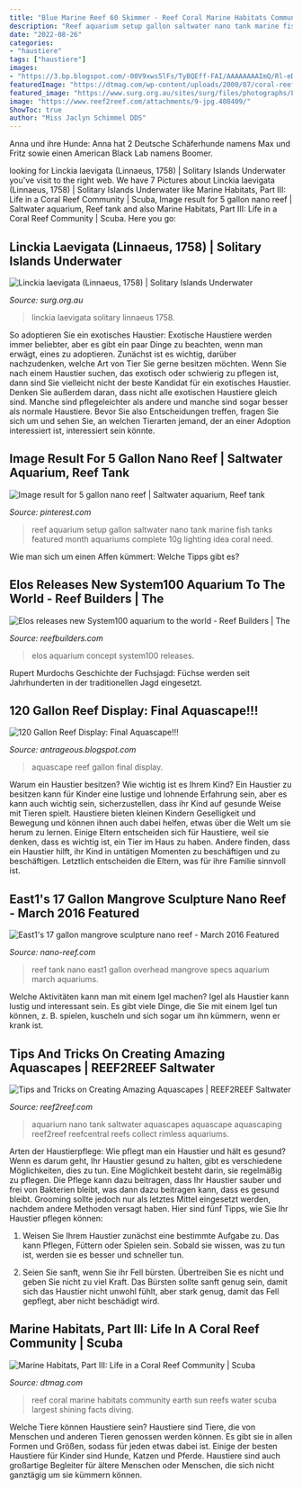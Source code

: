 ```yaml
---
title: "Blue Marine Reef 60 Skimmer - Reef Coral Marine Habitats Community Earth Sun Reefs Water Scuba Largest Shining Facts Diving"
description: "Reef aquarium setup gallon saltwater nano tank marine fish tanks featured month aquariums complete 10g lighting idea coral need"
date: "2022-08-26"
categories:
- "haustiere"
tags: ["haustiere"]
images:
- "https://3.bp.blogspot.com/-00V9xws5lFs/TyBQEff-FAI/AAAAAAAAImQ/Rl-eD60MZjY/s1600/photo23.JPG"
featuredImage: "https://dtmag.com/wp-content/uploads/2000/07/coral-reef.jpg"
featured_image: "https://www.surg.org.au/sites/surg/files/photographs/Linckia_laevigata_NW_Solitary_Is_150513.jpg"
image: "https://www.reef2reef.com/attachments/9-jpg.408409/"
ShowToc: true
author: "Miss Jaclyn Schimmel DDS"
---
```



Anna und ihre Hunde: Anna hat 2 Deutsche Schäferhunde namens Max und Fritz sowie einen American Black Lab namens Boomer.

	

		
looking for Linckia laevigata (Linnaeus, 1758) | Solitary Islands Underwater you've visit to the right web. We have 7 Pictures about Linckia laevigata (Linnaeus, 1758) | Solitary Islands Underwater like Marine Habitats, Part III: Life in a Coral Reef Community | Scuba, Image result for 5 gallon nano reef | Saltwater aquarium, Reef tank and also Marine Habitats, Part III: Life in a Coral Reef Community | Scuba. Here you go:
		
    
## Linckia Laevigata (Linnaeus, 1758) | Solitary Islands Underwater

<img loading=lazy src="https://www.surg.org.au/sites/surg/files/photographs/Linckia_laevigata_NW_Solitary_Is_150513.jpg" onerror="this.onerror=null;this.src='https://tse1.mm.bing.net/th?id=OIP.jCP2_P8wgh9XC0kvnpImeQHaE5&amp;pid=15.1';" alt="Linckia laevigata (Linnaeus, 1758) | Solitary Islands Underwater">

_Source: surg.org.au_

>linckia laevigata solitary linnaeus 1758. 

	

So adoptieren Sie ein exotisches Haustier:
Exotische Haustiere werden immer beliebter, aber es gibt ein paar Dinge zu beachten, wenn man erwägt, eines zu adoptieren. Zunächst ist es wichtig, darüber nachzudenken, welche Art von Tier Sie gerne besitzen möchten. Wenn Sie nach einem Haustier suchen, das exotisch oder schwierig zu pflegen ist, dann sind Sie vielleicht nicht der beste Kandidat für ein exotisches Haustier. Denken Sie außerdem daran, dass nicht alle exotischen Haustiere gleich sind. Manche sind pflegeleichter als andere und manche sind sogar besser als normale Haustiere. Bevor Sie also Entscheidungen treffen, fragen Sie sich um und sehen Sie, an welchen Tierarten jemand, der an einer Adoption interessiert ist, interessiert sein könnte.

    
## Image Result For 5 Gallon Nano Reef | Saltwater Aquarium, Reef Tank

<img loading=lazy src="https://i.pinimg.com/736x/83/06/2d/83062da5b2e9ea6d6da6969a3afd4fdf.jpg" onerror="this.onerror=null;this.src='https://tse3.mm.bing.net/th?id=OIP.EBZ76deCYDbEHokqJn5wmgHaE8&amp;pid=15.1';" alt="Image result for 5 gallon nano reef | Saltwater aquarium, Reef tank">

_Source: pinterest.com_

>reef aquarium setup gallon saltwater nano tank marine fish tanks featured month aquariums complete 10g lighting idea coral need. 

	

Wie man sich um einen Affen kümmert: Welche Tipps gibt es?

    
## Elos Releases New System100 Aquarium To The World - Reef Builders | The

<img loading=lazy src="http://reefbuilders.com/wp-content/blogs.dir/1/files/interzoo_1/elos-concept-100-aquarium.jpg" onerror="this.onerror=null;this.src='https://tse2.mm.bing.net/th?id=OIP.VdNPVDBqrmDApu2Vz9s4YwHaJx&amp;pid=15.1';" alt="Elos releases new System100 aquarium to the world - Reef Builders | The">

_Source: reefbuilders.com_

>elos aquarium concept system100 releases. 

	

Rupert Murdochs Geschichte der Fuchsjagd: Füchse werden seit Jahrhunderten in der traditionellen Jagd eingesetzt.

    
## 120 Gallon Reef Display: Final Aquascape!!!

<img loading=lazy src="https://3.bp.blogspot.com/-00V9xws5lFs/TyBQEff-FAI/AAAAAAAAImQ/Rl-eD60MZjY/s1600/photo23.JPG" onerror="this.onerror=null;this.src='https://tse4.mm.bing.net/th?id=OIP.SPJ973JP0B5MVT7nLBq9QQHaFi&amp;pid=15.1';" alt="120 Gallon Reef Display: Final Aquascape!!!">

_Source: antrageous.blogspot.com_

>aquascape reef gallon final display. 

	

Warum ein Haustier besitzen? Wie wichtig ist es Ihrem Kind?
Ein Haustier zu besitzen kann für Kinder eine lustige und lohnende Erfahrung sein, aber es kann auch wichtig sein, sicherzustellen, dass ihr Kind auf gesunde Weise mit Tieren spielt. Haustiere bieten kleinen Kindern Geselligkeit und Bewegung und können ihnen auch dabei helfen, etwas über die Welt um sie herum zu lernen. Einige Eltern entscheiden sich für Haustiere, weil sie denken, dass es wichtig ist, ein Tier im Haus zu haben. Andere finden, dass ein Haustier hilft, ihr Kind in untätigen Momenten zu beschäftigen und zu beschäftigen. Letztlich entscheiden die Eltern, was für ihre Familie sinnvoll ist.

    
## East1&#039;s 17 Gallon Mangrove Sculpture Nano Reef - March 2016 Featured

<img loading=lazy src="https://www.nano-reef.com/totm/2016/march/overhead.jpg" onerror="this.onerror=null;this.src='https://tse1.mm.bing.net/th?id=OIP.EvYFbAlCJdKWYt3RqChlKQHaJ4&amp;pid=15.1';" alt="East1&#039;s 17 gallon mangrove sculpture nano reef - March 2016 Featured">

_Source: nano-reef.com_

>reef tank nano east1 gallon overhead mangrove specs aquarium march aquariums. 

	

Welche Aktivitäten kann man mit einem Igel machen?
Igel als Haustier kann lustig und interessant sein. Es gibt viele Dinge, die Sie mit einem Igel tun können, z. B. spielen, kuscheln und sich sogar um ihn kümmern, wenn er krank ist.

    
## Tips And Tricks On Creating Amazing Aquascapes | REEF2REEF Saltwater

<img loading=lazy src="https://www.reef2reef.com/attachments/9-jpg.408409/" onerror="this.onerror=null;this.src='https://tse2.mm.bing.net/th?id=OIP.M2ulqKGFcy7-2ePmhId9ygHaEy&amp;pid=15.1';" alt="Tips and Tricks on Creating Amazing Aquascapes | REEF2REEF Saltwater">

_Source: reef2reef.com_

>aquarium nano tank saltwater aquascapes aquascape aquascaping reef2reef reefcentral reefs collect rimless aquariums. 

	

Arten der Haustierpflege: Wie pflegt man ein Haustier und hält es gesund?
Wenn es darum geht, Ihr Haustier gesund zu halten, gibt es verschiedene Möglichkeiten, dies zu tun. Eine Möglichkeit besteht darin, sie regelmäßig zu pflegen. Die Pflege kann dazu beitragen, dass Ihr Haustier sauber und frei von Bakterien bleibt, was dann dazu beitragen kann, dass es gesund bleibt. Grooming sollte jedoch nur als letztes Mittel eingesetzt werden, nachdem andere Methoden versagt haben. Hier sind fünf Tipps, wie Sie Ihr Haustier pflegen können:
1) Weisen Sie Ihrem Haustier zunächst eine bestimmte Aufgabe zu. Das kann Pflegen, Füttern oder Spielen sein. Sobald sie wissen, was zu tun ist, werden sie es besser und schneller tun.

2) Seien Sie sanft, wenn Sie ihr Fell bürsten. Übertreiben Sie es nicht und geben Sie nicht zu viel Kraft. Das Bürsten sollte sanft genug sein, damit sich das Haustier nicht unwohl fühlt, aber stark genug, damit das Fell gepflegt, aber nicht beschädigt wird.

    
## Marine Habitats, Part III: Life In A Coral Reef Community | Scuba

<img loading=lazy src="https://dtmag.com/wp-content/uploads/2000/07/coral-reef.jpg" onerror="this.onerror=null;this.src='https://tse4.mm.bing.net/th?id=OIP.qQiiAv5mac3WNX97s5lYcgHaFE&amp;pid=15.1';" alt="Marine Habitats, Part III: Life in a Coral Reef Community | Scuba">

_Source: dtmag.com_

>reef coral marine habitats community earth sun reefs water scuba largest shining facts diving. 

	

Welche Tiere können Haustiere sein?
Haustiere sind Tiere, die von Menschen und anderen Tieren genossen werden können. Es gibt sie in allen Formen und Größen, sodass für jeden etwas dabei ist. Einige der besten Haustiere für Kinder sind Hunde, Katzen und Pferde. Haustiere sind auch großartige Begleiter für ältere Menschen oder Menschen, die sich nicht ganztägig um sie kümmern können.

